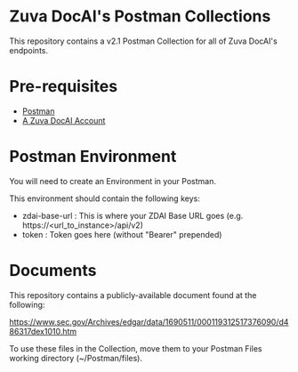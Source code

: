 # Zuva DocAI's Postman Collections

This repository contains a v2.1 Postman Collection for all of Zuva DocAI's endpoints.

# Pre-requisites

* [Postman](https://www.postman.com/downloads/)
* [A Zuva DocAI Account](https://zuva.ai/docai/#form)

# Postman Environment

You will need to create an Environment in your Postman.

This environment should contain the following keys:

* zdai-base-url : This is where your ZDAI Base URL goes (e.g. https://<url_to_instance>/api/v2)
* token : Token goes here (without "Bearer" prepended)

# Documents

This repository contains a publicly-available document found at the following:

https://www.sec.gov/Archives/edgar/data/1690511/000119312517376090/d486317dex1010.htm

To use these files in the Collection, move them to your Postman Files working directory (~/Postman/files).

